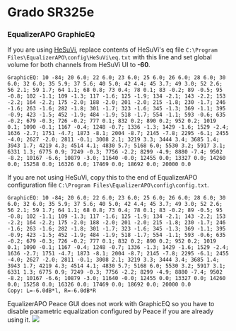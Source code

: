 # Grado SR325e
### EqualizerAPO GraphicEQ
If you are using [HeSuVi](https://sourceforge.net/projects/hesuvi/), replace contents of HeSuVi's eq file `C:\Program Files\EqualizerAPO\config\HeSuVi\eq.txt` with this line and set global volume for both channels from HeSuVi UI to **-60**.
```
GraphicEQ: 10 -84; 20 6.0; 22 6.0; 23 6.0; 25 6.0; 26 6.0; 28 6.0; 30 6.0; 32 6.0; 35 5.9; 37 5.6; 40 5.0; 42 4.4; 45 3.7; 49 3.0; 52 2.6; 56 2.1; 59 1.7; 64 1.1; 68 0.8; 73 0.4; 78 0.1; 83 -0.2; 89 -0.5; 95 -0.8; 102 -1.1; 109 -1.3; 117 -1.6; 125 -1.9; 134 -2.1; 143 -2.2; 153 -2.2; 164 -2.2; 175 -2.0; 188 -2.0; 201 -2.0; 215 -1.8; 230 -1.7; 246 -1.6; 263 -1.6; 282 -1.8; 301 -1.7; 323 -1.6; 345 -1.3; 369 -1.1; 395 -0.9; 423 -1.5; 452 -1.9; 484 -1.9; 518 -1.7; 554 -1.1; 593 -0.6; 635 -0.2; 679 -0.3; 726 -0.2; 777 0.1; 832 0.2; 890 0.2; 952 0.2; 1019 0.1; 1090 -0.1; 1167 -0.4; 1248 -0.7; 1336 -1.3; 1429 -1.6; 1529 -2.4; 1636 -2.7; 1751 -4.7; 1873 -8.1; 2004 -8.7; 2145 -7.8; 2295 -6.1; 2455 -4.0; 2627 -2.0; 2811 -0.1; 3008 2.1; 3219 3.3; 3444 3.4; 3685 1.4; 3943 1.7; 4219 4.3; 4514 4.1; 4830 5.7; 5168 6.0; 5530 3.2; 5917 3.1; 6331 1.3; 6775 0.9; 7249 -0.3; 7756 -2.2; 8299 -4.9; 8880 -7.4; 9502 -8.2; 10167 -6.6; 10879 -3.0; 11640 -0.0; 12455 0.0; 13327 0.0; 14260 0.0; 15258 0.0; 16326 0.0; 17469 0.0; 18692 0.0; 20000 0.0
```
If you are not using HeSuVi, copy this to the end of EqualizerAPO configuration file `C:\Program Files\EqualizerAPO\config\config.txt`.
```
GraphicEQ: 10 -84; 20 6.0; 22 6.0; 23 6.0; 25 6.0; 26 6.0; 28 6.0; 30 6.0; 32 6.0; 35 5.9; 37 5.6; 40 5.0; 42 4.4; 45 3.7; 49 3.0; 52 2.6; 56 2.1; 59 1.7; 64 1.1; 68 0.8; 73 0.4; 78 0.1; 83 -0.2; 89 -0.5; 95 -0.8; 102 -1.1; 109 -1.3; 117 -1.6; 125 -1.9; 134 -2.1; 143 -2.2; 153 -2.2; 164 -2.2; 175 -2.0; 188 -2.0; 201 -2.0; 215 -1.8; 230 -1.7; 246 -1.6; 263 -1.6; 282 -1.8; 301 -1.7; 323 -1.6; 345 -1.3; 369 -1.1; 395 -0.9; 423 -1.5; 452 -1.9; 484 -1.9; 518 -1.7; 554 -1.1; 593 -0.6; 635 -0.2; 679 -0.3; 726 -0.2; 777 0.1; 832 0.2; 890 0.2; 952 0.2; 1019 0.1; 1090 -0.1; 1167 -0.4; 1248 -0.7; 1336 -1.3; 1429 -1.6; 1529 -2.4; 1636 -2.7; 1751 -4.7; 1873 -8.1; 2004 -8.7; 2145 -7.8; 2295 -6.1; 2455 -4.0; 2627 -2.0; 2811 -0.1; 3008 2.1; 3219 3.3; 3444 3.4; 3685 1.4; 3943 1.7; 4219 4.3; 4514 4.1; 4830 5.7; 5168 6.0; 5530 3.2; 5917 3.1; 6331 1.3; 6775 0.9; 7249 -0.3; 7756 -2.2; 8299 -4.9; 8880 -7.4; 9502 -8.2; 10167 -6.6; 10879 -3.0; 11640 -0.0; 12455 0.0; 13327 0.0; 14260 0.0; 15258 0.0; 16326 0.0; 17469 0.0; 18692 0.0; 20000 0.0
Copy: L=-6.0dB*l, R=-6.0dB*R
```
EqualizerAPO Peace GUI does not work with GraphicEQ so you have to disable parametric equalization configured by Peace if you are already using it.
![](https://raw.githubusercontent.com/jaakkopasanen/AutoEq/master/results/Innerfidelity%202017/innerfidelity/onear/Grado%20SR325e/Grado%20SR325e.png)
